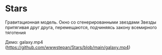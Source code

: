 # Stars

Гравитационная модель.
Окно со сгенерированными звездами
Звезды притягивая друг друга,
перемещаются, подчиняясь закону всемирного тяготения

Демо: galaxy.mp4 (https://github.com/wwwstepan/Stars/blob/main/galaxy.mp4)
